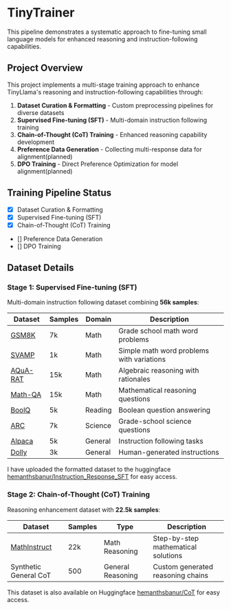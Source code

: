 # TinyTrainer

This pipeline demonstrates a systematic approach to fine-tuning small language models for enhanced reasoning and instruction-following capabilities.

## Project Overview

This project implements a multi-stage training approach to enhance TinyLlama's reasoning and instruction-following capabilities through:

1. **Dataset Curation & Formatting** - Custom preprocessing pipelines for diverse datasets
2. **Supervised Fine-tuning (SFT)** - Multi-domain instruction following training
3. **Chain-of-Thought (CoT) Training** - Enhanced reasoning capability development
4. **Preference Data Generation** - Collecting multi-response data for alignment(planned)
4. **DPO Training** - Direct Preference Optimization for model alignment(planned)

## Training Pipeline Status

- [x] Dataset Curation & Formatting
- [x] Supervised Fine-tuning (SFT)
- [x] Chain-of-Thought (CoT) Training
- [] Preference Data Generation
- [] DPO Training

## Dataset Details

### Stage 1: Supervised Fine-tuning (SFT)
Multi-domain instruction following dataset combining **56k samples**:

| Dataset | Samples | Domain | Description |
|---------|---------|--------|-------------|
| [GSM8K](https://huggingface.co/datasets/openai/gsm8k) | 7k | Math | Grade school math word problems |
| [SVAMP](https://huggingface.co/datasets/ChilleD/SVAMP) | 1k | Math | Simple math word problems with variations |
| [AQuA-RAT](https://huggingface.co/datasets/Chinar/AQuA-RAT) | 15k | Math | Algebraic reasoning with rationales |
| [Math-QA](https://huggingface.co/datasets/allenai/math_qa) | 15k | Math | Mathematical reasoning questions |
| [BoolQ](https://huggingface.co/datasets/google/boolq) | 5k | Reading | Boolean question answering |
| [ARC](https://huggingface.co/datasets/allenai/ai2_arc) | 7k | Science | Grade-school science questions |
| [Alpaca](https://huggingface.co/datasets/tatsu-lab/alpaca) | 5k | General | Instruction following tasks |
| [Dolly](https://huggingface.co/datasets/databricks/databricks-dolly-15k) | 3k | General | Human-generated instructions |

I have uploaded the formatted dataset to the huggingface [hemanthsbanur/Instruction_Response_SFT](https://huggingface.co/datasets/hemanthsbanur/Instruction_Response_SFT) for easy access.

### Stage 2: Chain-of-Thought (CoT) Training  
Reasoning enhancement dataset with **22.5k samples**:

| Dataset | Samples | Type | Description |
|---------|---------|------|-------------|
| [MathInstruct](https://huggingface.co/datasets/TIGER-Lab/MathInstruct) | 22k | Math Reasoning | Step-by-step mathematical solutions |
| Synthetic General CoT | 500 | General Reasoning | Custom generated reasoning chains |

This dataset is also available on Huggingface [hemanthsbanur/CoT](https://huggingface.co/datasets/hemanthsbanur/CoT) for easy access.


